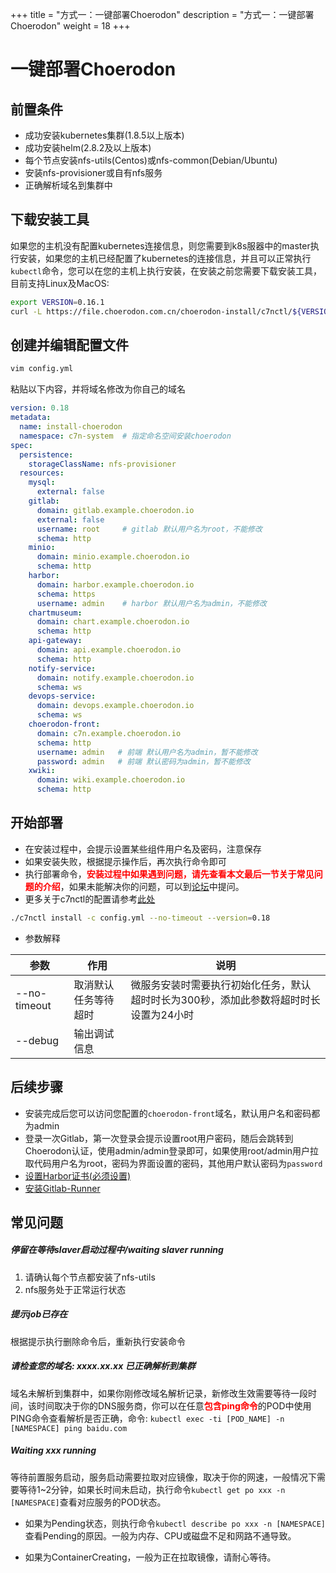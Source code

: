 +++
title = "方式一：一键部署Choerodon"
description = "方式一：一键部署Choerodon"
weight = 18
+++

# 一键部署Choerodon

## 前置条件

- 成功安装kubernetes集群(1.8.5以上版本)
- 成功安装helm(2.8.2及以上版本)
- 每个节点安装nfs-utils(Centos)或nfs-common(Debian/Ubuntu)
- 安装nfs-provisioner或自有nfs服务
- 正确解析域名到集群中

## 下载安装工具

如果您的主机没有配置kubernetes连接信息，则您需要到k8s服器中的master执行安装，如果您的主机已经配置了kubernetes的连接信息，并且可以正常执行`kubectl`命令，您可以在您的主机上执行安装，在安装之前您需要下载安装工具，目前支持Linux及MacOS:

```bash
export VERSION=0.16.1
curl -L https://file.choerodon.com.cn/choerodon-install/c7nctl/${VERSION}/c7nctl-${VERSION}-`uname -s`-amd64.tar.gz | tar -xz && cd c7nctl-${VERSION}
```

## 创建并编辑配置文件

```bash
vim config.yml
```

粘贴以下内容，并将域名修改为你自己的域名

```yml
version: 0.18
metadata:
  name: install-choerodon
  namespace: c7n-system  # 指定命名空间安装choerodon
spec:
  persistence:
    storageClassName: nfs-provisioner
  resources:
    mysql:
      external: false
    gitlab:
      domain: gitlab.example.choerodon.io
      external: false
      username: root     # gitlab 默认用户名为root，不能修改
      schema: http
    minio:
      domain: minio.example.choerodon.io
      schema: http
    harbor:
      domain: harbor.example.choerodon.io
      schema: https
      username: admin    # harbor 默认用户名为admin，不能修改
    chartmuseum:
      domain: chart.example.choerodon.io
      schema: http
    api-gateway:
      domain: api.example.choerodon.io
      schema: http
    notify-service:
      domain: notify.example.choerodon.io
      schema: ws
    devops-service:
      domain: devops.example.choerodon.io
      schema: ws
    choerodon-front:
      domain: c7n.example.choerodon.io
      schema: http
      username: admin   # 前端 默认用户名为admin，暂不能修改
      password: admin   # 前端 默认密码为admin，暂不能修改
    xwiki:
      domain: wiki.example.choerodon.io
      schema: http
```

## 开始部署

- 在安装过程中，会提示设置某些组件用户名及密码，注意保存
- 如果安装失败，根据提示操作后，再次执行命令即可
- 执行部署命令，<b style="color:red">安装过程中如果遇到问题，请先查看本文最后一节关于常见问题的介绍</b>，如果未能解决你的问题，可以到[论坛](//forum.choerodon.io)中提问。
- 更多关于c7nctl的配置请参考[此处](https://blog.vinkdong.com/c7nctl%E8%AF%A6%E8%A7%A3/)

```bash
./c7nctl install -c config.yml --no-timeout --version=0.18
```

- 参数解释

| 参数 | 作用 | 说明
| --- | --- |  ---
| --no-timeout | 取消默认任务等待超时| 微服务安装时需要执行初始化任务，默认超时时长为300秒，添加此参数将超时时长设置为24小时
| --debug | 输出调试信息 |

## 后续步骤

- 安装完成后您可以访问您配置的`choerodon-front`域名，默认用户名和密码都为admin
- 登录一次Gitlab，第一次登录会提示设置root用户密码，随后会跳转到Choerodon认证，使用admin/admin登录即可，如果使用root/admin用户拉取代码用户名为root，密码为界面设置的密码，其他用户默认密码为`password`
- [设置Harbor证书(必须设置)](../parts/base/harbor/#证书配置)
- [安装Gitlab-Runner](../parts/gitlab-runner)

## 常见问题

##### 停留在等待slaver启动过程中/waiting slaver running

  1. 请确认每个节点都安装了nfs-utils
  2. nfs服务处于正常运行状态

##### 提示job已存在

  根据提示执行删除命令后，重新执行安装命令

##### 请检查您的域名: xxxx.xx.xx 已正确解析到集群

  域名未解析到集群中，如果你刚修改域名解析记录，新修改生效需要等待一段时间，该时间取决于你的DNS服务商，你可以在任意<b style="color:red">包含ping命令</b>的POD中使用PING命令查看解析是否正确，命令: `kubectl exec -ti [POD_NAME] -n [NAMESPACE] ping baidu.com`

##### Waiting xxx running

等待前置服务启动，服务启动需要拉取对应镜像，取决于你的网速，一般情况下需要等待1~2分钟，如果长时间未启动，执行命令`kubectl get po xxx -n [NAMESPACE]`查看对应服务的POD状态。

- 如果为Pending状态，则执行命令`kubectl describe po xxx -n [NAMESPACE]`查看Pending的原因。一般为内存、CPU或磁盘不足和网路不通导致。
  
- 如果为ContainerCreating，一般为正在拉取镜像，请耐心等待。
